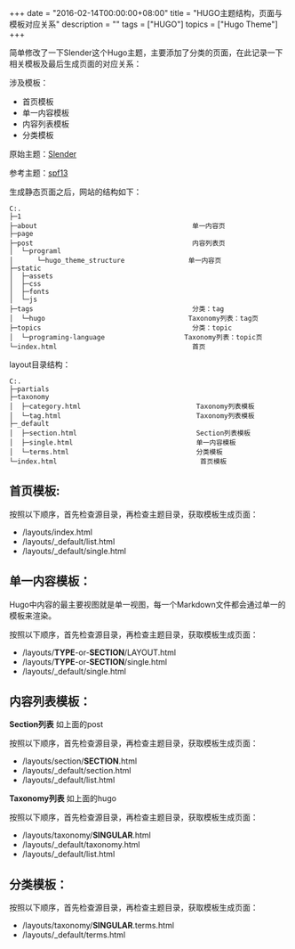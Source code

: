 +++
date = "2016-02-14T00:00:00+08:00"
title = "HUGO主题结构，页面与模板对应关系"
description = ""
tags = ["HUGO"]
topics = ["Hugo Theme"]
+++

简单修改了一下Slender这个Hugo主题，主要添加了分类的页面，在此记录一下相关模板及最后生成页面的对应关系：

涉及模板：

* 首页模板
* 单一内容模板
* 内容列表模板
* 分类模板

原始主题：[Slender](http://crimsonray.github.io/slender/)

参考主题：[spf13](https://github.com/spf13/spf13.com)

<!--more-->
生成静态页面之后，网站的结构如下：


```
C:.
├─1
├─about                                       单一内容页
├─page
├─post                                        内容列表页
│  └─programl
│      └─hugo_theme_structure                单一内容页
├─static
│  ├─assets
│  ├─css
│  ├─fonts
│  └─js
├─tags                                        分类：tag
│  └─hugo                                    Taxonomy列表：tag页
├─topics                                      分类：topic
│  └─programing-language	                Taxonomy列表：topic页
└─index.html                                  首页
```

layout目录结构：


```
C:.
├─partials
├─taxonomy
│  ├─category.html                             Taxonomy列表模板
│  └─tag.html                                  Taxonomy列表模板
├─_default
│  ├─section.html                              Section列表模板
│  ├─single.html                               单一内容模板
│  └─terms.html                                分类模板
└─index.html                                    首页模板
```

首页模板:
---  
按照以下顺序，首先检查源目录，再检查主题目录，获取模板生成页面：

* /layouts/index.html
* /layouts/_default/list.html
* /layouts/_default/single.html


单一内容模板：
---
Hugo中内容的最主要视图就是单一视图，每一个Markdown文件都会通过单一的模板来渲染。

按照以下顺序，首先检查源目录，再检查主题目录，获取模板生成页面：

* /layouts/**TYPE**-or-**SECTION**/LAYOUT.html
* /layouts/**TYPE**-or-**SECTION**/single.html
* /layouts/_default/single.html

内容列表模板：
---
**Section列表**  如上面的post

按照以下顺序，首先检查源目录，再检查主题目录，获取模板生成页面：

* /layouts/section/**SECTION**.html
* /layouts/_default/section.html
* /layouts/_default/list.html

**Taxonomy列表** 如上面的hugo

按照以下顺序，首先检查源目录，再检查主题目录，获取模板生成页面：

* /layouts/taxonomy/**SINGULAR**.html
* /layouts/_default/taxonomy.html
* /layouts/_default/list.html

分类模板：
---
按照以下顺序，首先检查源目录，再检查主题目录，获取模板生成页面：

* /layouts/taxonomy/**SINGULAR**.terms.html
* /layouts/_default/terms.html